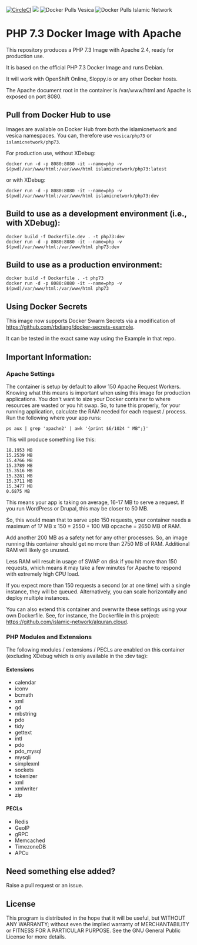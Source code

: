 [![CircleCI](https://circleci.com/gh/islamic-network/php73.svg?style=shield)](https://circleci.com/gh/islamic-network/php73)
[![](https://img.shields.io/github/license/islamic-network/php73.svg)](https://github.com/islamic-network/php73/blob/master/LICENSE.txt)
![Docker Pulls Vesica](https://img.shields.io/docker/pulls/vesica/php73)
![Docker Pulls Islamic Network](https://img.shields.io/docker/pulls/islamicnetwork/php73)

# PHP 7.3 Docker Image with Apache

This repository produces a PHP 7.3 Image with Apache 2.4, ready for production use.

It is based on the official PHP 7.3 Docker Image and runs Debian.

It will work with OpenShift Online, Sloppy.io or any other Docker hosts.

The Apache document root in the container is /var/www/html and Apache is exposed on port 8080.

## Pull from Docker Hub to use

Images are available on Docker Hub from both the islamicnetwork and vesica namespaces. You can, therefore 
use `vesica/php73` or `islamicnetwork/php73`.

For production use, without XDebug:

```
docker run -d -p 8080:8080 -it --name=php -v $(pwd)/var/www/html:/var/www/html islamicnetwork/php73:latest
```

or with XDebug:
```
docker run -d -p 8080:8080 -it --name=php -v $(pwd)/var/www/html:/var/www/html islamicnetwork/php73:dev
```

## Build to use as a development environment (i.e., with XDebug):
```
docker build -f Dockerfile.dev . -t php73:dev
docker run -d -p 8080:8080 -it --name=php -v $(pwd)/var/www/html:/var/www/html php73:dev
```

## Build to use as a production environment:
```
docker build -f Dockerfile . -t php73
docker run -d -p 8080:8080 -it --name=php -v $(pwd)/var/www/html:/var/www/html php73
```

## Using Docker Secrets
This image now supports Docker Swarm Secrets via a modification of https://github.com/rbdiang/docker-secrets-example.

It can be tested in the exact same way using the Example in that repo.

## Important Information:

### Apache Settings

The container is setup by default to allow 150 Apache Request Workers. Knowing what this means is important when using this image for production applications.
You don't want to size your Docker container to where resources are wasted or you hit swap.
So, to tune this properly, for your running application, calculate the RAM needed for each request / process. Run the following where your app runs:
```
ps aux | grep 'apache2' | awk '{print $6/1024 " MB";}'
```

This will produce something like this:
```
18.1953 MB
15.2539 MB
15.4766 MB
15.3789 MB
15.3516 MB
15.3281 MB
15.3711 MB
15.3477 MB
0.6875 MB
```

This means your app is taking on average, 16-17 MB to serve a request. If you run WordPress or Drupal, this may be closer to 50 MB.

So, this would mean that to serve upto 150 requests, your container needs a maximum of 17 MB x 150 = 2550 + 100 MB opcache = 2650 MB of RAM.

Add another 200 MB as a safety net for any other processes. So, an image running this container should get no more than 2750 MB of RAM. Additional RAM will likely go unused.

Less RAM will result in usage of SWAP on disk if you hit more than 150 requests, which means it may take a few minutes for Apache to respond with extremely high CPU load.

If you expect more than 150 requests a second (or at one time) with a single instance, they will be queued. Alternatively, you can scale horizontally and deploy multiple instances.

You can also extend this container and overwrite these settings using your own Dockerfile. See, for instance, the Dockerfile in this project: https://github.com/islamic-network/alquran.cloud.

### PHP Modules and Extensions
 
The following modules / extensions / PECLs are enabled on this container (excluding XDebug which is only available in the :dev tag):

#### Extensions
* calendar
* iconv 
* bcmath 
* xml 
* gd 
* mbstring 
* pdo 
* tidy 
* gettext 
* intl 
* pdo 
* pdo_mysql 
* mysqli 
* simplexml 
* sockets
* tokenizer 
* xml 
* xmlwriter 
* zip

#### PECLs
* Redis
* GeoIP
* gRPC
* Memcached
* TimezoneDB
* APCu

## Need something else added?

Raise a pull request or an issue. 

## License
This program is distributed in the hope that it will be useful, but WITHOUT ANY WARRANTY; without even the implied warranty of
MERCHANTABILITY or FITNESS FOR A PARTICULAR PURPOSE. See the GNU General Public License for more details.
